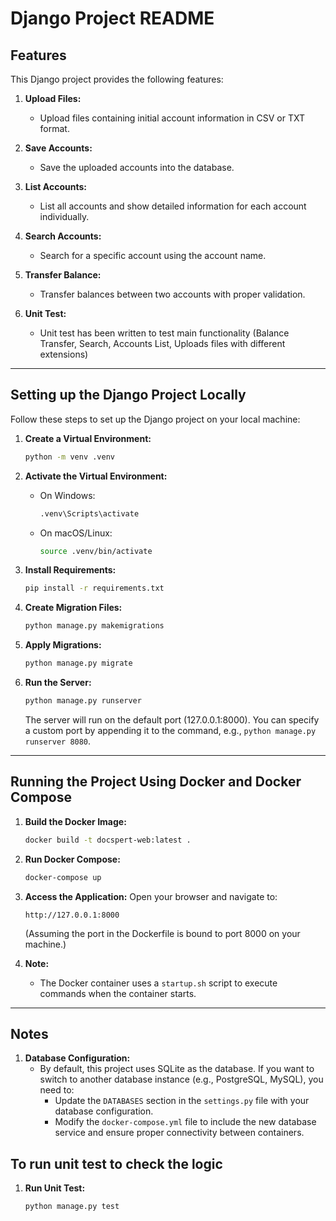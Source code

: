 # Django Project README

## Features

This Django project provides the following features:

1. **Upload Files:**

   - Upload files containing initial account information in CSV or TXT format.

2. **Save Accounts:**

   - Save the uploaded accounts into the database.

3. **List Accounts:**

   - List all accounts and show detailed information for each account individually.

4. **Search Accounts:**

   - Search for a specific account using the account name.

5. **Transfer Balance:**
   - Transfer balances between two accounts with proper validation.

6. **Unit Test:**
   - Unit test has been written to test main functionality (Balance Transfer, Search, Accounts List, Uploads files with different extensions)
---

## Setting up the Django Project Locally

Follow these steps to set up the Django project on your local machine:

1. **Create a Virtual Environment:**

   ```bash
   python -m venv .venv
   ```

2. **Activate the Virtual Environment:**

   - On Windows:
     ```bash
     .venv\Scripts\activate
     ```
   - On macOS/Linux:
     ```bash
     source .venv/bin/activate
     ```

3. **Install Requirements:**

   ```bash
   pip install -r requirements.txt
   ```

4. **Create Migration Files:**

   ```bash
   python manage.py makemigrations
   ```

5. **Apply Migrations:**

   ```bash
   python manage.py migrate
   ```

6. **Run the Server:**
   ```bash
   python manage.py runserver
   ```
   The server will run on the default port (127.0.0.1:8000). You can specify a custom port by appending it to the command, e.g., `python manage.py runserver 8080`.

---

## Running the Project Using Docker and Docker Compose

1. **Build the Docker Image:**

   ```bash
   docker build -t docspert-web:latest .
   ```

2. **Run Docker Compose:**

   ```bash
   docker-compose up
   ```

3. **Access the Application:**
   Open your browser and navigate to:

   ```
   http://127.0.0.1:8000
   ```

   (Assuming the port in the Dockerfile is bound to port 8000 on your machine.)

4. **Note:**
   - The Docker container uses a `startup.sh` script to execute commands when the container starts.

---

## Notes

1. **Database Configuration:**
   - By default, this project uses SQLite as the database. If you want to switch to another database instance (e.g., PostgreSQL, MySQL), you need to:
     - Update the `DATABASES` section in the `settings.py` file with your database configuration.
     - Modify the `docker-compose.yml` file to include the new database service and ensure proper connectivity between containers.

## To run unit test to check the logic

1. **Run Unit Test:**

   ```bash
   python manage.py test
   ```
